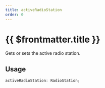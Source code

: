 ```yaml
---
title: activeRadioStation
order: 0
---
```


# {{ $frontmatter.title }}

Gets or sets the active radio station.

## Usage

```ts
activeRadioStation: RadioStation;
```

